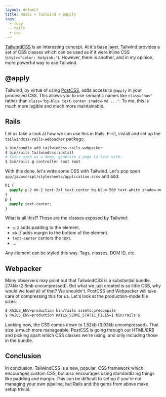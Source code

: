 ```yaml
---
layout: default
title: Rails + Tailwind + @apply
tags:
  - ruby
  - rails
  - css
---
```


[TailwindCSS](https://tailwindcss.com/) is an interesting concept.  At it's base
layer, Tailwind provides a set of CSS classes which can be used as if it were
inline CSS (`style="color: hotpink;"`).  However, there is another, and in my
opinion, more powerful way to use Tailwind.

## @apply

Tailwind, by virtue of using [PostCSS](https://postcss.org/), adds access to
`@apply` in your processed CSS.  This allows you to use semantic names like
`class="nav"` rather than `class="bg-blue text-center shadow-md ..."`. To me,
this is much more legible and much more maintainable.

## Rails

Let us take a look at how we can use this in Rails.  First, install and set up
the
[`tailwindcss-rails-webpacker`](https://github.com/WizardComputer/tailwindcss-rails-webpacker)
package.

```sh
$ bin/bundle add tailwindcss-rails-webpacker
$ bin/rails tailwindcss:install
# Extra step as a demo, generate a page to test with.
$ bin/rails g controller root root
```

With this done, let's write some CSS with Tailwind.  Let's pop open
`app/javascript/stylesheets/application.scss` and add:

```scss
h1 {
  @apply p-2 mb-2 text-2xl text-center bg-blue-500 text-white shadow-md;
}
p {
  @apply text-center;
}
```

What is all this!?  Those are the classes exposed by Tailwind:

- `p-2` adds padding to the element.
- `mb-2` adds margin to the bottom of the element.
- `text-center` centers the text.
- ...

Any element can be styled this way.  Tags, classes, DOM ID, etc.

## Webpacker

Many observers may point out that TailwindCSS is a substantial bundle.  274kb (2.8mb uncompressed).  But what we just created is so little CSS, why would we load all of that?  We shouldn't.  PostCSS and Webpacker will take care of compressing this for us.  Let's look at the production-mode file sizes:

```sh
$ RAILS_ENV=production bin/rails assets:precompile
$ RAILS_ENV=production RAILS_SERVE_STATIC_FILES=1 bin/rails s
```

Looking now, the CSS comes down to 1.52kb (3.93kb uncompressed).  That size is
much more manageable.  PostCSS is going through our HTML/ERB and picking apart
which CSS classes we're using, and only including those in the bundle.

## Conclusion

In conclusion, TailwindCSS is a new, popular, CSS framework which encourages
custom CSS, but also encourages using standardizing things like padding and
margin.  This can be difficult to set up if you're not managing your own
pipeline, but Rails and the gems from above make setup trivial.

